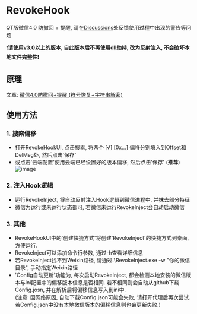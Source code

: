 # RevokeHook
QT版微信4.0 防撤回 + 提醒, 请在[Discussions](https://github.com/EEEEhex/RevokeHook/discussions/12)处反馈使用过程中出现的警告等问题  
  
❗**请使用[v3.0](https://github.com/EEEEhex/RevokeHook/releases)以上的版本, 自此版本后不再使用dll劫持, 改为反射注入, 不会破坏本地文件完整性**❗

## 原理
文章: [微信4.0防撤回+提醒 (符号恢复+字符串解密)](https://bbs.kanxue.com/thread-286611.htm)

## 使用方法
### 1. 搜索偏移
* 打开RevokeHookUI, 点击搜索, 将两个 \[√\] \[0x...\] 偏移分别填入到Offset和DelMsg处, 然后点击'保存'
* 或点击'云端配置'使用云端已经设置好的版本偏移, 然后点击'保存' (**推荐**)
![image](https://github.com/user-attachments/assets/bbde8796-f834-4364-bbe2-2eaa50b772ae)


### 2. 注入Hook逻辑
* 运行RevokeInject, 将自动反射注入Hook逻辑到微信进程中, 并抹去部分特征  
* 微信为运行或未运行状态都可, 若微信未运行RevokeInject会自动启动微信  

### 3. 其他
* RevokeHookUI中的'创建快捷方式'将创建'RevokeInject'的快捷方式到桌面, 方便运行.  
* RevokeInject可以添加命令行参数, 通过-h查看详细信息  
* 若RevokeInject找不到Weixin路径, 请通过.\RevokeInject.exe -w "你的微信目录", 手动指定Weixin路径
* 'Config自动更新'功能为, 每次启动RevokeInject, 都会检测本地安装的微信版本与ini配置中的偏移版本信息是否相同. 若不相同则会自动从github下载Config.josn, 并在解析后将偏移信息写入到ini中.  
(注意: 因网络原因, 自动下载Config.json可能会失败, 请打开代理后再次尝试. 若Config.json中没有本地微信版本的偏移信息则也会更新失败.)

